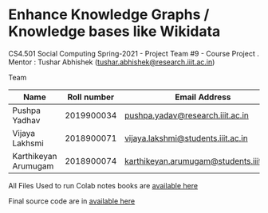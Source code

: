# Enhance Knowledge Graphs / Knowledge bases like Wikidata
CS4.501 Social Computing Spring-2021 - Project Team #9 - Course Project .
Mentor : Tushar Abhishek (tushar.abhishek@research.iiit.ac.in)

Team 

| Name  | Roll number  |  Email Address |
|---|---|---|
|  Pushpa Yadhav |  2019900034 | pushpa.yadav@research.iiit.ac.in  |
| Vijaya Lakhsmi  |  2018900071 |  vijaya.lakshmi@students.iiit.ac.in |
|  Karthikeyan Arumugam |  2018900074 | karthikeyan.arumugam@students.iiit.ac.in  |


All Files Used to run Colab notes books are [available here](https://drive.google.com/drive/folders/1nz_Mz0dYWBb2j1Y21MIoZm-6XAk8vIfH?usp=sharing) 


Final source code are in [available here](https://github.com/Team9-CS4-501-S21-CourseProject/EnhanceWikiData/tree/main/SRC)
